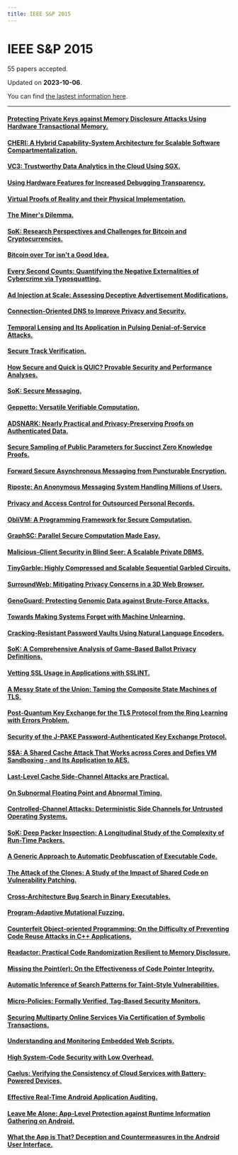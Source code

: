 ```yaml
---
title: IEEE S&P 2015
---
```


# IEEE S&P 2015

55 papers accepted.

Updated on **2023-10-06**.



You can find [the lastest information here](https://dblp.org/db/conf/sp/sp2015.html).

---

#### [Protecting Private Keys against Memory Disclosure Attacks Using Hardware Transactional Memory.](https://doi.org/10.1109/SP.2015.8)

#### [CHERI: A Hybrid Capability-System Architecture for Scalable Software Compartmentalization.](https://doi.org/10.1109/SP.2015.9)

#### [VC3: Trustworthy Data Analytics in the Cloud Using SGX.](https://doi.org/10.1109/SP.2015.10)

#### [Using Hardware Features for Increased Debugging Transparency.](https://doi.org/10.1109/SP.2015.11)

#### [Virtual Proofs of Reality and their Physical Implementation.](https://doi.org/10.1109/SP.2015.12)

#### [The Miner's Dilemma.](https://doi.org/10.1109/SP.2015.13)

#### [SoK: Research Perspectives and Challenges for Bitcoin and Cryptocurrencies.](https://doi.org/10.1109/SP.2015.14)

#### [Bitcoin over Tor isn't a Good Idea.](https://doi.org/10.1109/SP.2015.15)

#### [Every Second Counts: Quantifying the Negative Externalities of Cybercrime via Typosquatting.](https://doi.org/10.1109/SP.2015.16)

#### [Ad Injection at Scale: Assessing Deceptive Advertisement Modifications.](https://doi.org/10.1109/SP.2015.17)

#### [Connection-Oriented DNS to Improve Privacy and Security.](https://doi.org/10.1109/SP.2015.18)

#### [Temporal Lensing and Its Application in Pulsing Denial-of-Service Attacks.](https://doi.org/10.1109/SP.2015.19)

#### [Secure Track Verification.](https://doi.org/10.1109/SP.2015.20)

#### [How Secure and Quick is QUIC? Provable Security and Performance Analyses.](https://doi.org/10.1109/SP.2015.21)

#### [SoK: Secure Messaging.](https://doi.org/10.1109/SP.2015.22)

#### [Geppetto: Versatile Verifiable Computation.](https://doi.org/10.1109/SP.2015.23)

#### [ADSNARK: Nearly Practical and Privacy-Preserving Proofs on Authenticated Data.](https://doi.org/10.1109/SP.2015.24)

#### [Secure Sampling of Public Parameters for Succinct Zero Knowledge Proofs.](https://doi.org/10.1109/SP.2015.25)

#### [Forward Secure Asynchronous Messaging from Puncturable Encryption.](https://doi.org/10.1109/SP.2015.26)

#### [Riposte: An Anonymous Messaging System Handling Millions of Users.](https://doi.org/10.1109/SP.2015.27)

#### [Privacy and Access Control for Outsourced Personal Records.](https://doi.org/10.1109/SP.2015.28)

#### [ObliVM: A Programming Framework for Secure Computation.](https://doi.org/10.1109/SP.2015.29)

#### [GraphSC: Parallel Secure Computation Made Easy.](https://doi.org/10.1109/SP.2015.30)

#### [Malicious-Client Security in Blind Seer: A Scalable Private DBMS.](https://doi.org/10.1109/SP.2015.31)

#### [TinyGarble: Highly Compressed and Scalable Sequential Garbled Circuits.](https://doi.org/10.1109/SP.2015.32)

#### [SurroundWeb: Mitigating Privacy Concerns in a 3D Web Browser.](https://doi.org/10.1109/SP.2015.33)

#### [GenoGuard: Protecting Genomic Data against Brute-Force Attacks.](https://doi.org/10.1109/SP.2015.34)

#### [Towards Making Systems Forget with Machine Unlearning.](https://doi.org/10.1109/SP.2015.35)

#### [Cracking-Resistant Password Vaults Using Natural Language Encoders.](https://doi.org/10.1109/SP.2015.36)

#### [SoK: A Comprehensive Analysis of Game-Based Ballot Privacy Definitions.](https://doi.org/10.1109/SP.2015.37)

#### [Vetting SSL Usage in Applications with SSLINT.](https://doi.org/10.1109/SP.2015.38)

#### [A Messy State of the Union: Taming the Composite State Machines of TLS.](https://doi.org/10.1109/SP.2015.39)

#### [Post-Quantum Key Exchange for the TLS Protocol from the Ring Learning with Errors Problem.](https://doi.org/10.1109/SP.2015.40)

#### [Security of the J-PAKE Password-Authenticated Key Exchange Protocol.](https://doi.org/10.1109/SP.2015.41)

#### [S$A: A Shared Cache Attack That Works across Cores and Defies VM Sandboxing - and Its Application to AES.](https://doi.org/10.1109/SP.2015.42)

#### [Last-Level Cache Side-Channel Attacks are Practical.](https://doi.org/10.1109/SP.2015.43)

#### [On Subnormal Floating Point and Abnormal Timing.](https://doi.org/10.1109/SP.2015.44)

#### [Controlled-Channel Attacks: Deterministic Side Channels for Untrusted Operating Systems.](https://doi.org/10.1109/SP.2015.45)

#### [SoK: Deep Packer Inspection: A Longitudinal Study of the Complexity of Run-Time Packers.](https://doi.org/10.1109/SP.2015.46)

#### [A Generic Approach to Automatic Deobfuscation of Executable Code.](https://doi.org/10.1109/SP.2015.47)

#### [The Attack of the Clones: A Study of the Impact of Shared Code on Vulnerability Patching.](https://doi.org/10.1109/SP.2015.48)

#### [Cross-Architecture Bug Search in Binary Executables.](https://doi.org/10.1109/SP.2015.49)

#### [Program-Adaptive Mutational Fuzzing.](https://doi.org/10.1109/SP.2015.50)

#### [Counterfeit Object-oriented Programming: On the Difficulty of Preventing Code Reuse Attacks in C++ Applications.](https://doi.org/10.1109/SP.2015.51)

#### [Readactor: Practical Code Randomization Resilient to Memory Disclosure.](https://doi.org/10.1109/SP.2015.52)

#### [Missing the Point(er): On the Effectiveness of Code Pointer Integrity.](https://doi.org/10.1109/SP.2015.53)

#### [Automatic Inference of Search Patterns for Taint-Style Vulnerabilities.](https://doi.org/10.1109/SP.2015.54)

#### [Micro-Policies: Formally Verified, Tag-Based Security Monitors.](https://doi.org/10.1109/SP.2015.55)

#### [Securing Multiparty Online Services Via Certification of Symbolic Transactions.](https://doi.org/10.1109/SP.2015.56)

#### [Understanding and Monitoring Embedded Web Scripts.](https://doi.org/10.1109/SP.2015.57)

#### [High System-Code Security with Low Overhead.](https://doi.org/10.1109/SP.2015.58)

#### [Caelus: Verifying the Consistency of Cloud Services with Battery-Powered Devices.](https://doi.org/10.1109/SP.2015.59)

#### [Effective Real-Time Android Application Auditing.](https://doi.org/10.1109/SP.2015.60)

#### [Leave Me Alone: App-Level Protection against Runtime Information Gathering on Android.](https://doi.org/10.1109/SP.2015.61)

#### [What the App is That? Deception and Countermeasures in the Android User Interface.](https://doi.org/10.1109/SP.2015.62)

